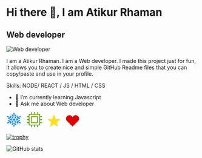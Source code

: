 # Hi there 👋, I am Atikur Rhaman
## Web developer
![Web developer](https://pbs.twimg.com/profile_banners/1766354069726334977/1724697424/600x200)

I am a Atikur Rhaman. I am a Web developer. I made this project just for fun, it allows you to create nice and simple GitHub Readme files that you can copy/paste and use in your profile.

Skills: NODE/ REACT / JS / HTML / CSS

- 🌱 I’m currently learning Javascript 
- 💬 Ask me about Web developer 



<a href='https://archiveprogram.github.com/'><img src='https://raw.githubusercontent.com/acervenky/animated-github-badges/master/assets/acbadge.gif' width='40' height='40'></a> <a href='https://docs.github.com/en/developers'><img src='https://raw.githubusercontent.com/acervenky/animated-github-badges/master/assets/devbadge.gif' width='40' height='40'></a> <a href='https://stars.github.com/'><img src='https://raw.githubusercontent.com/acervenky/animated-github-badges/master/assets/starbadge.gif' width='35' height='35'></a> <a href='https://docs.github.com/en/github/supporting-the-open-source-community-with-github-sponsors'><img src='https://raw.githubusercontent.com/acervenky/animated-github-badges/master/assets/sponsorbadge.gif' width='35' height='35'></a> 

[![trophy](https://github-profile-trophy.vercel.app/?username=atikur9019)](https://github.com/ryo-ma/github-profile-trophy)

![GitHub stats](https://github-readme-stats.vercel.app/api?username=atikur9019&show_icons=true)  


